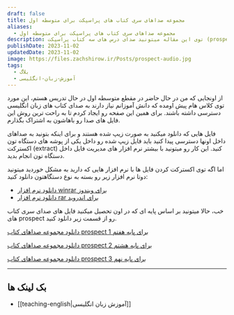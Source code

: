 ```yaml
---
draft: false
title: مجموعه صداهای سری کتاب های پراسپکت برای متوسطه اول
aliases:
  - مجموعه صداهای سری کتاب های پراسپکت برای متوسطه اول
description: توی این مقاله میتونید صدای درس های سه کتاب پراسپکت (prospect) که برای متوسطه اول هست رو دانلود کنید.
publishDate: 2023-11-02
updatedDate: 2023-11-02
image: https://files.zachshirow.ir/Posts/prospect-audio.jpg
tags:
  - بلاگ
  - آموزش-زبان-انگلیسی
---
```



از اونجایی که من در حال حاضر در مقطع متوسطه اول در حال تدریس هستم، این مورد توی کلاس هام پیش اومده که دانش آموزانم نیاز دارند به صدای کتاب های زبان انگلیسی دسترسی داشته باشند. برای همین این صفحه رو ایجاد کردم تا به راحت ترین روش این فایل های صدا رو باهاشون به اشتراک بگذارم. 

فایل هایی که دانلود میکنید به صورت زیپ شده هستند و برای اینکه بتونید به صداهای داخل اونها دسترسی پیدا کنید باید فایل زیپ شده رو داخل یکی از پوشه های دستگاه تون اکسترکت (extract) کنید. این کار رو میتونید با بیشتر نرم افزار های مدیریت فایل داخل دستگاه تون انجام بدید. 

اما اگه توی اکسترکت کردن فایل ها با نرم افزار هایی که دارید به مشکل خوردید میتونید دوتا نرم افزار زیر رو بسته به نوع دستگاهتون دانلود کنید: 

- [دانلود نرم افزار winrar برای ویندوز](https://soft98.ir/software/compress/21-winrar-full.html)
- [دانلود نرم افزار rar برای اندروید](https://soft98.ir/android/app-essential/388-rar-android-free.html)

خب، حالا میتونید بر اساس پایه ای که در اون تحصیل میکنید فایل های صدای سری کتاب های prospect رو از قسمت زیر دانلود کنید. 

[دانلود مجموعه صداهای کتاب prospect 1 برای پایه هفتم](https://zachshirow.storage.iran.liara.space/Freebies/prospect%201%20Audio.rar)

[دانلود مجموعه صداهای کتاب prospect 2 برای پایه هشتم](https://zachshirow.storage.iran.liara.space/Freebies/prospect%202%20Audio.rar)

[دانلود مجموعه صداهای کتاب prospect 3 برای پایه نهم](https://zachshirow.storage.iran.liara.space/Freebies/prospect%203%20Audio.rar)

---

## بک لینک ها
- [[teaching-english|آموزش زبان انگلیسی]]